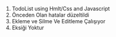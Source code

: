 1) TodoList using Hmlt/Css and Javascript
2) Önceden Olan hatalar düzeltildi
3) Ekleme ve Silme Ve Editleme Çalışıyor
4) Eksiği Yoktur

